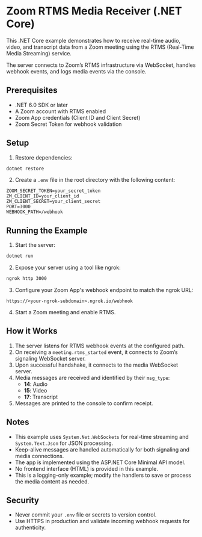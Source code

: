 # Zoom RTMS Media Receiver (.NET Core)

This .NET Core example demonstrates how to receive real-time audio, video, and transcript data from a Zoom meeting using the RTMS (Real-Time Media Streaming) service.

The server connects to Zoom’s RTMS infrastructure via WebSocket, handles webhook events, and logs media events via the console.

## Prerequisites

- .NET 6.0 SDK or later
- A Zoom account with RTMS enabled
- Zoom App credentials (Client ID and Client Secret)
- Zoom Secret Token for webhook validation

## Setup

1. Restore dependencies:
```bash
dotnet restore
```

2. Create a `.env` file in the root directory with the following content:
```
ZOOM_SECRET_TOKEN=your_secret_token
ZM_CLIENT_ID=your_client_id
ZM_CLIENT_SECRET=your_client_secret
PORT=3000
WEBHOOK_PATH=/webhook
```

## Running the Example

1. Start the server:
```bash
dotnet run
```

2. Expose your server using a tool like ngrok:
```bash
ngrok http 3000
```

3. Configure your Zoom App's webhook endpoint to match the ngrok URL:
```
https://<your-ngrok-subdomain>.ngrok.io/webhook
```

4. Start a Zoom meeting and enable RTMS.

## How it Works

1. The server listens for RTMS webhook events at the configured path.
2. On receiving a `meeting.rtms_started` event, it connects to Zoom’s signaling WebSocket server.
3. Upon successful handshake, it connects to the media WebSocket server.
4. Media messages are received and identified by their `msg_type`:
   - **14**: Audio
   - **15**: Video
   - **17**: Transcript
5. Messages are printed to the console to confirm receipt.

## Notes

- This example uses `System.Net.WebSockets` for real-time streaming and `System.Text.Json` for JSON processing.
- Keep-alive messages are handled automatically for both signaling and media connections.
- The app is implemented using the ASP.NET Core Minimal API model.
- No frontend interface (HTML) is provided in this example.
- This is a logging-only example; modify the handlers to save or process the media content as needed.

## Security

- Never commit your `.env` file or secrets to version control.
- Use HTTPS in production and validate incoming webhook requests for authenticity.
